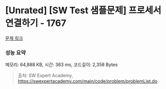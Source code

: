 # [Unrated] [SW Test 샘플문제] 프로세서 연결하기 - 1767 

[문제 링크](https://swexpertacademy.com/main/code/problem/problemDetail.do?contestProbId=AV4suNtaXFEDFAUf) 

### 성능 요약

메모리: 64,888 KB, 시간: 363 ms, 코드길이: 2,358 Bytes



> 출처: SW Expert Academy, https://swexpertacademy.com/main/code/problem/problemList.do